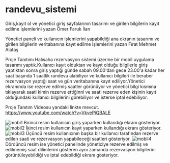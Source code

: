 # randevu_sistemi
Giriş,kayıt ol ve yönetici giriş sayfalarının tasarımı ve girilen bilgilerin kayıt edilme işlemlerini yazan Ömer Faruk İlan

Yönetici paneli ve kullanıcın işlemlerini yapabildiği ana ekranın tasarımı ve girilen bilgilerin veritabanına kayıt edilme işlemlerini yazan Fırat Mehmet Alataş 

Proje Tanıtımı
Halısaha rezervasyon sistemi üzerine bir mobil uygulama tasarımı yaptık.Kullanıcı kayıt olduktan ve kayıt olduğu bilgilerle giriş yaptıktan sonra giriş yaptığı günde sabah 09.00'dan gece 23.00'a kadar her saat başında 1 saatlik randevu alabiliyor ve kullanıcı bilgileri ile beraber rezervasyon yaptığı saat ve gün veritabanına kayıt ediliyor.Yönetici ekranında ise rezerve edilmiş saatler görünüyor ve yönetici bilgi kısmına tıklayarak saati kimin rezerve ettiğinni ve saati rezerve eden kişinin kayıt olduğundaki kullanıcı bilgilerini görebiliyor ve isterse iptal edebiliyor.

Proje Tanıtım Videosu yandaki linkte mevcut.
https://www.youtube.com/watch?v=VkvePiQBALE


![mobi1](https://github.com/user-attachments/assets/3c6673dc-c75a-4557-8d21-5f482428b90d)
Birinci resim kullanıcın giriş yaparken kullandığı ekranı gösteriyor.
![mobil2](https://github.com/user-attachments/assets/b395ccfa-d251-497d-9321-44a93b619483)
İkinci resim kullanıcın kayıt yaparken kullandığı ekranı gösteriyor.
![mobil3](https://github.com/user-attachments/assets/632b3097-72f1-456a-b971-0fc8cbeb2de5)
Üçüncü resim kullanıcının başka bir kullanıcı tarafından rezerve edilen saati ve rezervasyon yapabileceği saatleri gösteriyor.
![mobil4](https://github.com/user-attachments/assets/5ed3bc1a-6c6c-46d6-b1ac-53fe07de695b)
Dördüncü resim ise yönetici panelinde yöneticiye rezerve edilmiş ve edilmemiş saat dilimlerini gösteren aynı zamanda rezervasyon bilgilerini görüntüleyebildiği ve iptal edebildiği ekranı gösteriyor.
